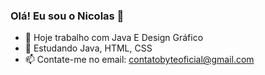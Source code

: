 ### Olá! Eu sou o Nicolas 👋


- 🔭 Hoje trabalho com Java E Design Gráfico
- 🌱 Estudando Java, HTML, CSS
- 📫 Contate-me no email: contatobyteoficial@gmail.com
